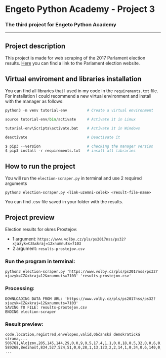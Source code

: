 # **Engeto Python Academy - Project 3**
### The third project for Engeto Python Academy
---
## **Project description**
This project is made for web scraping of the 2017 Parlament election results. [Here](https://www.volby.cz/pls/ps2017nss/ps32?xjazyk=CZ&xkraj=12&xnumnuts=7103) you can find a link to the Parlament election website.
## **Virtual enviroment and libraries installation**
You can find all libraries that I used in my code in the ```requirements.txt``` file. For installation I could recommend a new virtual environment and install with the manager as follows:
```Python
python3 -m venv tutorial-env         # Create a virtual environment

source tutorial-env/bin/activate     # Activate it in Linux

tutorial-env\Scripts\activate.bat    # Activate it in Windows

deactivate                           # Deactivate it

$ pip3 --version                     # checking the manager version
$ pip3 install -r requirements.txt   # insall all libraries
```
## **How to run the project**
You will run the `election-scraper.py` in terminal and use 2 required arguments
```
python3 election-scraper.py <link-uzemni-celek> <result-file-name>
```
You can find .csv file saved in your folder with the results.
## **Project preview**
Election results for okres Prostejov:
- 1 argument: `https://www.volby.cz/pls/ps2017nss/ps32?xjazyk=CZ&xkraj=12xnumnuts=7103`
- 2 argument: `results-prostejov.csv`

### Run the program in terminal:
```
python3 election-scraper.py 'https://www.volby.cz/pls/ps2017nss/ps32?xjazyk=CZ&xkraj=12&xnumnuts=7103' 'results-prostejov.csv'
```
### Processing:
```
DOWNLOADING DATA FROM URL: 'https://www.volby.cz/pls/ps2017nss/ps32?xjazyk=CZ&xkraj=12&xnumnuts=7103'
SAVING TO FILE: results-prostejov.csv
ENDING election-scraper
```
### Result preview:
```
code,location,registred,envelopes,valid,Občanská demokratická strana,...
506761,Alojzov,205,145,144,29,0,0,9,0,5,17,4,1,1,0,0,18,0,5,32,0,0,6,0,0,1,1,15,0
589268,Bedihošť,834,527,524,51,0,0,28,1,13,123,2,2,14,1,0,34,0,6,140,0,0,26,0,0,0,0,82,1
...
```

